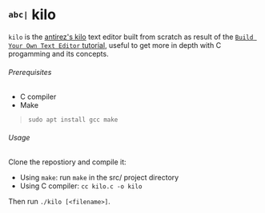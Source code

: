 <h1>
  <sup><sub><code>abc|</code></sub></sup> kilo
</h1>
  
`kilo` is the [antirez's kilo](http://antirez.com/news/108) text editor built from scratch as result of the [`Build Your Own Text Editor` tutorial](https://viewsourcecode.org/snaptoken/kilo/), useful to get more in depth with C progamming and its concepts.

###### Prerequisites

- C compiler
- Make

> `sudo apt install gcc make`

###### Usage

Clone the repostiory and compile it:

- Using `make`: run `make` in the src/ project directory
- Using C compiler: `cc kilo.c -o kilo`

Then run `./kilo [<filename>]`.
